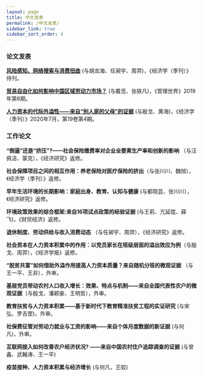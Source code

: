```yaml
---
layout: page
title: 中文发表
permalink: /中文发表/
sidebar_link: true
sidebar_sort_order: 4
---
```


### 论文发表
[**风险感知、网络搜索与消费扭曲**](http://scholar.pku.edu.cn/yizhou/publications/feng-xian-gan-zhi-wang-luo-sou-suo-yu-xiao-fei-niu-qu) (与胡龙海、任昶宇、周羿)，《经济学（季刊）》待刊。

[**贸易自由化如何影响中国区域劳动力市场？**](http://www.mwm.net.cn/fileCache/pdf/M/%e8%b4%b8%e6%98%93%e8%87%aa%e7%94%b1%e5%8c%96%e5%a6%82%e4%bd%95%e5%bd%b1%e5%93%8d%e4%b8%ad%e5%9b%bd%e5%8c%ba%e5%9f%9f%e5%8a%b3%e5%8a%a8%e5%8a%9b%e5%b8%82%e5%9c%ba_%e6%88%b4%e8%a7%85.pdf) (与戴觅、张轶凡)，《管理世界》2019年第6期。


[**人力资本的代际外溢性——来自“别人家的父母”的证据**](http://www.oaj.pku.edu.cn/jjx/CN/10.13821/j.cnki.ceq.2020.03.16#1) (与殷戈、黄海)，《经济学（季刊）》2020年7月，第19卷第4期。


### 工作论文
**“倒逼”还是“挤压”?——社会保险缴费率对企业全要素生产率和创新的影响** （与汪佩洁、蒙克），《经济研究》返修。

**社会保障项目之间的相互作用：养老保险对医疗保险的挤出**（与张川川、魏旭），《经济学（季刊）》返修。

**早年生活环境的长期影响：家庭出身、教育、认知与健康** (与都晓芸、张川川），《经济研究》返修。

**环境政策效果的综合框架:来自16项试点政策的经验证据** (与王莉、亢延锟、薛飞)，《财贸经济》返修。

**退休制度、劳动供给与收入消费动态** （与任昶宇、周羿），《经济研究》返修。

**社会资本在人力资本积累中的作用：以党员家长在班级层面的溢出效应为例**（与殷戈、周羿），《经济学报》返修。

**“脱贫共富”如何借助外溢作用提高人力资本质量？来自随机分班的微观证据** （与王一平、王非），外审。 

**基层党员带动农村人口收入增长：效果、特点与机制——来自全国代表性农户的微观证据**（与殷戈、潘颖豪、王明哲），外审。

**教育扶贫与人力资本积累——基于新时代下教育精准扶贫工程的实证研究** (与宋弘、罗吉罡)，外审。

**社保费征管对劳动力就业与工资的影响——来自个体月度数据的新证据** (与何凡)，外审。

**互联网接入如何改善农户经济状况? ——来自中国农村住户追踪调查的证据** (与曾鑫、武翰涛、王一平)

**疫苗接种、人力资本积累与经济增长** (与何凡，王姣)
